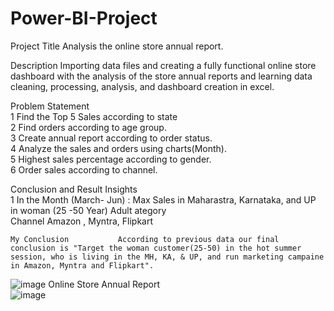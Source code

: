 # Power-BI-Project
Project Title				Analysis the online store annual report.																
																				
Description				Importing data files and creating a fully functional online store dashboard with the analysis of the store annual reports and learning data cleaning, processing, analysis, and dashboard creation in excel.																
																				
																				
Problem Statement																				
			1	Find the Top 5 Sales according to state																
			2	Find orders according to age group.																
			3	Create annual report according to order status.																
			4	Analyze the sales and orders using charts(Month).																
			5	Highest sales percentage according to gender.																
			6	Order sales according to channel.																
																				
																				
Conclusion and Result Insights																				
			1	In the Month (March- Jun) : Max Sales in Maharastra, Karnataka, and UP in woman (25 -50 Year) Adult ategory																
				Channel Amazon , Myntra, Flipkart																
																				
	My Conclusion			According to previous data our final conclusion is "Target the woman customer(25-50) in the hot summer session, who is living in the MH, KA, & UP, and run marketing campaine in Amazon, Myntra and Flipkart".																
![image](https://github.com/savalebhushan/Power-BI-Project/assets/166476482/3a2ffa17-9e10-4176-9687-d153c19d9a6b)
                                                                                                                                        Online Store Annual Report																									
![image](https://github.com/savalebhushan/Power-BI-Project/assets/166476482/5c5e1796-2efc-4e03-a184-de12bede27c6)
																									

